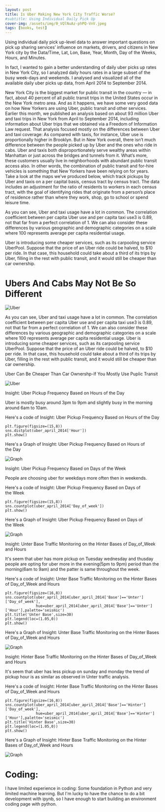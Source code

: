 ```yaml
---
layout: post
title: Is Uber Making New York City Traffic Worse?
#subtitle: Using Individual Daily Pick Up
cover-img: /assets/img/0_VQlNuAz-phPQ-VnV.jpeg
tags: [books, test]
---
```


Using individual daily pick up-level data to answer important questions on pick up sharing services’ influence on markets, drivers, and citizens in New York city by the Data/Time, Lat, Lon, Base, Year, Month, Day of the Weeks, Hours, and Minutes.



In fact, I wanted to gain a better understanding of daily uber picks up rates in New York City, so I analyzed daily hours rates in a large subset of the busy week-days and weekends. I analysed and visualized all of the available daily uber picks up data, from April 2014 to September 2014.




New York City is the biggest market for public transit in the country — in fact, about 40 percent of all public transit trips in the United States occur in the New York metro area. And as it happens, we have some very good data on how New Yorkers are using Uber, public transit and other services. Earlier this month, we published an analysis based on about 93 million Uber and taxi trips in New York from April to September 2014, including information about Uber trips that we obtained via a Freedom of Information Law request. That analysis focused mostly on the differences between Uber and taxi coverage: As compared with taxis, for instance, Uber use is proportionally higher in Brooklyn.
But in New York overall, there isn’t much difference between the people picked up by Uber and the ones who ride in cabs. Uber and taxis both disproportionately serve wealthy areas within Manhattan or just across the bridges and tunnels from it. What’s more, these customers usually live in neighborhoods with abundant public transit access also. In other words, the combination of public transit and for-hire vehicles is something that New Yorkers have been relying on for years.
Take a look at the maps we’ve produced below, which track pickups by Uber and taxis on a per capital basis, census tract by census tract. The data includes an adjustment for the ratio of residents to workers in each census tract, with the goal of identifying rides that originate from a person’s place of residence rather than where they work, shop, go to school or spend leisure time.





As you can see, Uber and taxi usage have a lot in common. The correlation coefficient between per capita Uber use and per capita taxi use3 is 0.89, not that far from a perfect correlation of 1. We can also consider these differences by various geographic and demographic categories on a scale where 100 represents average per capita residential usage.





Uber is introducing some cheaper services, such as its carpooling service UberPool. Suppose that the price of an Uber ride could be halved, to $10 per ride. In that case, this household could take about a third of its trips by Uber, filling in the rest with public transit, and it would still be cheaper than car ownership.



# Ubers And Cabs May Not Be So Different

![Uber](https://cdn-images-1.medium.com/max/1200/0*V7pDskSARMN3lhSx)


As you can see, Uber and taxi usage have a lot in common. The correlation coefficient between per capita Uber use and per capita taxi use3 is 0.89, not that far from a perfect correlation of 1. We can also consider these differences by various geographic and demographic categories on a scale where 100 represents average per capita residential usage.
Uber is introducing some cheaper services, such as its carpooling service UberPool. Suppose that the price of an Uber ride could be halved, to $10 per ride. In that case, this household could take about a third of its trips by Uber, filling in the rest with public transit, and it would still be cheaper than car ownership.


Uber Can Be Cheaper Than Car Ownershp-If You Mostly Use Puplic Transit

![Uber](https://cdn-images-1.medium.com/max/1200/0*I6GWZa_MXlkkwwJx)


Insight: Uber Pickup Frequency Based on Hours of the Day


Uber is mostly busy around 3pm to 9pm and slightly busy in the morning around 6am to 10am.


Here's a code of Insight: Uber Pickup Frequency Based on Hours of the Day

~~~
plt.figure(figsize=(15,8))
sns.distplot(uber_april_2014['Hour'])
plt.show()
~~~

Here's a Graph of Insight: Uber Pickup Frequency Based on Hours of the Day


![Graph](https://cdn-images-1.medium.com/max/1200/0*ciLYs85OJj2a4UjU.png)


Insight: Uber Pickup Frequency Based on Days of the Week


People are choosing uber for weekdays more often then in weekends.


Here's a code of Insight: Uber Pickup Frequency Based on Days of the Week

~~~
plt.figure(figsize=(15,8))
sns.countplot(uber_april_2014['Day_of_week'])
plt.show()
~~~


Here's a Graph of Insight: Uber Pickup Frequency Based on Days of the Week


![Graph](https://cdn-images-1.medium.com/max/1200/0*TNVDAc2rDPFx9ydF.png)


Insight: Unter Base Traffic Monitoring on the Hinter Bases of Day_of_Week and Hours

It's seem that uber has more pickup on Tuesday wednesday and thusday 
people are opting for uber more in the evening(5pm to 9pm) period than the morning(6am to 9am) and the patter is same throughout the week.


Here's a code of Insight: Unter Base Traffic Monitoring on the Hinter Bases of Day_of_Week and Hours

~~~
plt.figure(figsize=(16,8))
sns.countplot(uber_april_2014[uber_april_2014['Base']=='Unter']['Day_of_week'],
              hue=uber_april_2014[uber_april_2014['Base']=='Unter']['Hour'],palette='seismic')
plt.title('Unter Base',size=30)
plt.legend(loc=(1.05,0))
plt.show()
~~~

Here's a Graph of Insight: Unter Base Traffic Monitoring on the Hinter Bases of Day_of_Week and Hours

![Graph](https://cdn-images-1.medium.com/max/1200/0*sGsIjPAbQLUOt_x7.png)

Insight: Hinter Base Traffic Monitoring on the Hinter Bases of Day_of_Week and Hours

It's seem that uber has less pickup on sunday and monday 
the trend of pickup hour is as similar as observed in Unter traffic analysis.

Here's a code of Insight: Hinter Base Traffic Monitoring on the Hinter Bases of Day_of_Week and Hours

~~~
plt.figure(figsize=(16,8))
sns.countplot(uber_april_2014[uber_april_2014['Base']=='Hinter']['Day_of_week'],
              hue=uber_april_2014[uber_april_2014['Base']=='Hinter']['Hour'],palette='seismic')
plt.title('Hinter Base',size=30)
plt.legend(loc=(1.05,0))
plt.show()
~~~

Here's a Graph of Insight: Hinter Base Traffic Monitoring on the Hinter Bases of Day_of_Week and Hours


![Graph](https://cdn-images-1.medium.com/max/1200/0*W1EP0Dq27-k3g7Zn.png)


# Coding:

I have limited experience in coding: Some foundation in Python and very limited machine learning. But I'm lucky to have the chance to do a bit development with ipynb, so I have enough to start building an environment coding page with python.





